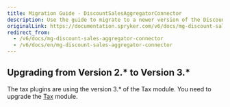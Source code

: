 ```yaml
---
title: Migration Guide - DiscountSalesAggregatorConnector
description: Use the guide to migrate to a newer version of the DiscountSalesAggregatorConnector module.
originalLink: https://documentation.spryker.com/v6/docs/mg-discount-sales-aggregator-connector
redirect_from:
  - /v6/docs/mg-discount-sales-aggregator-connector
  - /v6/docs/en/mg-discount-sales-aggregator-connector
---
```


## Upgrading from Version 2.* to Version 3.*
The tax plugins are using the version 3.* of the Tax module. You need to upgrade the [Tax](/docs/scos/dev/migration-and-integration/202001.0/module-migration-guides/migration-guide-tax.html) module.
